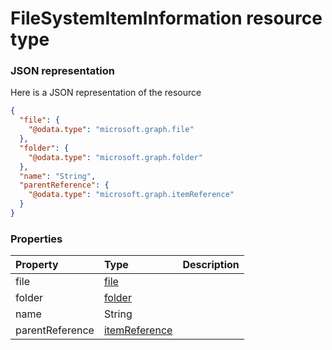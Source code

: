 # FileSystemItemInformation resource type



### JSON representation

Here is a JSON representation of the resource

<!-- {
  "blockType": "resource",
  "optionalProperties": [

  ],
  "@odata.type": "microsoft.graph.FileSystemItemInformation"
}-->

```json
{
  "file": {
    "@odata.type": "microsoft.graph.file"
  },
  "folder": {
    "@odata.type": "microsoft.graph.folder"
  },
  "name": "String",
  "parentReference": {
    "@odata.type": "microsoft.graph.itemReference"
  }
}

```
### Properties
| Property	   | Type	|Description|
|:---------------|:--------|:----------|
|file|[file](file.md)||
|folder|[folder](folder.md)||
|name|String||
|parentReference|[itemReference](itemreference.md)||

<!-- uuid: 1345054b-3d6b-48fd-a704-db040a24485d
2015-10-15 16:49:28 UTC -->
<!-- {
  "type": "#page.annotation",
  "description": "FileSystemItemInformation resource",
  "keywords": "",
  "section": "documentation",
  "tocPath": ""
}-->